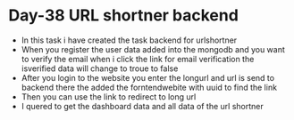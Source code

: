 <h1>Day-38 URL shortner backend</h1>
<ul>
  <li>In this task i have created the task backend for urlshortner </li>
  <li>When you register the user data added into the mongodb and you want to verify the email when i click the link for email verification the isverified data will change to troue to false</li>
  <li>After you login to the website you enter the longurl and url is send to backend there the added the forntendwebite with uuid to find the link</li>
  <li>Then you can use the link to redirect to long url</li>
  <li>I quered to get the dashboard data and all data of the url shortner</li>
</ul>
